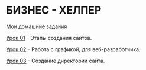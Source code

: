 # БИЗНЕС - ХЕЛПЕР

Мои домашние задания

[Урок 01](https://bizness-helper.github.io/HomeWork01/index.html "Домашнее задание УРОК 01") - Этапы создания сайтов.

[Урок 02](https://bizness-helper.github.io/HomeWork02/index.html "Домашнее задание УРОК 02") - Работа с графикой, для веб-разработчика.

[Урок 03](https://bizness-helper.github.io/HomeWork03/src/index.html "Домашнее задание УРОК 03") - Создание директории сайта.

